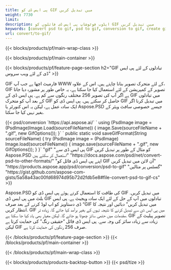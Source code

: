 ```yaml
---
title: پی ایس ڈی کو GIF میں تبدیل کریں
weight: 7730
limit: 
description: ایڈوب فوٹوشاپ پی ایس ڈی فائلوں کو GIF میں تبدیل کریں
keywords: [convert psd to gif, psd to gif, conversion to gif, create gif from psd, print psd as gif]
url: convert/to-gif/
---
```


{{< blocks/products/pf/main-wrap-class >}}

{{< blocks/products/pf/main-container >}}

{{< blocks/products/pf/feature-page-section h2="GIF تبادلوں کے لئے پی ایس ڈی کے لئے ویب سروس" >}}
<p>GIF فارمیٹ اچھا ہے جب آپ WWW کے لئے متحرک تصویر بنانا چاہتے ہیں. اس کے علاوہ، GIF تصویر کے کمپریشن کے لئے استعمال کیا جا سکتا ہے، یہ خاص طور پر مشورہ دیا جاتا ہے اگر آپ کی تصویر 256 مختلف رنگوں سے کم ہے. پی ایس ڈی کے GIF میں تبادلوں کے بعد آپ کو متحرک GIF حاصل کر سکتے ہیں. پی ایس ڈی کو GIF میں تبدیل کرنا اگر ایک سادہ عمل ہے، لیکن یہ اس کنورٹر یا Aspose.PSD جیسے خصوصی سافٹ ویئر کے بغیر نہیں کیا جا سکتا.</p>
{{< psd/conversion `https://api.aspose.ai/` 
`    using (PsdImage image = (PsdImage)Image.Load(sourceFileName))
    {
        image.Save(sourceFileName + ".gif",  new GifOptions());
    }` 
	`    public static void saveGifFormat(String sourceFileName) {
        try (PsdImage image = (PsdImage) Image.load(sourceFileName)) {
            image.save(sourceFileName + ".gif", new GifOptions());
        }
    }` 
"gif" 
"پی ایس ڈی سے GIF کو مثال کے طور پر تبدیل کریں Aspose.PSD استعمال کر سکتے ہیں"  "https://docs.aspose.com/psd/net/convert-psd-to-other-formats/" 
"اپنے پی ایس ڈی فائل کو GIF آن لائن میں تبدیل کریں" "https://products.aspose.app/psd/conversion/psd-to-gif" 
"گسٹس پر مثالیں" "https://gist.github.com/aspose-com-gists/5a58a43ac00fd68974d95b72d2fdb5e8#file-convert-psd-to-gif-cs" >}}
<p>Aspose.PSD کی طاقت کا استعمال کرتے ہوئے پی ایس ڈی کو GIF میں تبدیل کریں. بلٹ میں پی ایس ڈی GIF تبادلوں میں آپ کے حل کے لئے ایک سادہ ویجیٹ ہے. پی ایس ڈی دستاویز کو اپ لوڈ کرنے کے بعد صرف “GIF میں تبدیل کریں” دبائیں اور نتیجہ کا انتظار کریں. GIF میں پی ایس ڈی سے تبدیل کرنے کا نتیجہ تہوں کے بغیر برآمد کیا جائے گا. زیادہ تر مقدمات میں حتمی سائز چھوٹا ہو جائے گا. لیکن معیار بھی یاد کیا جا سکتا ہے. GIF تصویر پیلیٹ کے زیادہ سے زیادہ سائز کی وجہ سے. پی ایس ڈی فائل “حقیقی رنگ” کی حمایت کرتا ہے لیکن GIF صرف 256 رنگوں کی حمایت کرتا ہے. </p>
{{< /blocks/products/pf/feature-page-section >}}
{{< /blocks/products/pf/main-container >}}


{{< /blocks/products/pf/main-wrap-class >}}

{{< blocks/products/products-backtop-button >}}
{{< psd/tize >}}
